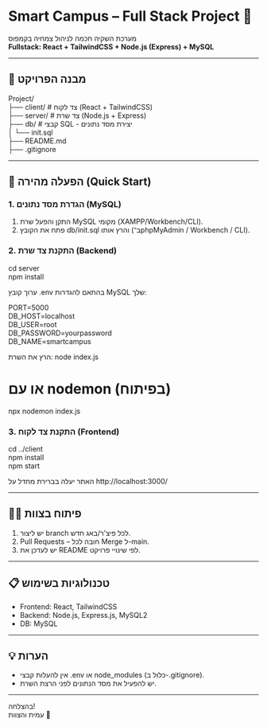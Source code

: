 # Smart Campus – Full Stack Project 🌱

מערכת השקיה חכמה לניהול צמחיה בקמפוס  
**Fullstack: React + TailwindCSS + Node.js (Express) + MySQL**

---

## 📁 מבנה הפרויקט

Project/  
├── client/      # צד לקוח (React + TailwindCSS)  
├── server/      # צד שרת (Node.js + Express)  
├── db/          # קבצי SQL - יצירת מסד נתונים  
│   └── init.sql  
├── README.md  
├── .gitignore  
  
---

## 🚀 הפעלה מהירה (Quick Start)

### 1. הגדרת מסד נתונים (MySQL)
1. התקן והפעל שרת MySQL מקומי (XAMPP/Workbench/CLI).
2. פתח את הקובץ db/init.sql והרץ אותו (ב־phpMyAdmin / Workbench / CLI).

### 2. התקנת צד שרת (Backend)
cd server  
npm install

ערוך קובץ .env בהתאם להגדרות MySQL שלך:

PORT=5000  
DB_HOST=localhost  
DB_USER=root  
DB_PASSWORD=yourpassword  
DB_NAME=smartcampus

הרץ את השרת:
node index.js  
# או עם nodemon (בפיתוח)  
npx nodemon index.js

### 3. התקנת צד לקוח (Frontend)
cd ../client  
npm install  
npm start

האתר יעלה בברירת מחדל על http://localhost:3000/

---

## 🧑‍💻 פיתוח בצוות
1. יש ליצור branch לכל פיצ'ר/באג חדש.
2. Pull Requests – חובה לכל Merge ל-main.
3. יש לעדכן את README לפי שינויי פרויקט.

---

## 📋 טכנולוגיות בשימוש
- Frontend: React, TailwindCSS
- Backend: Node.js, Express.js, MySQL2
- DB: MySQL

---

## 💡 הערות
- אין להעלות קבצי .env או node_modules (כלול ב-.gitignore).
- יש להפעיל את מסד הנתונים לפני הרצת השרת.

---

בהצלחה!  
עמית והצוות 🚀
